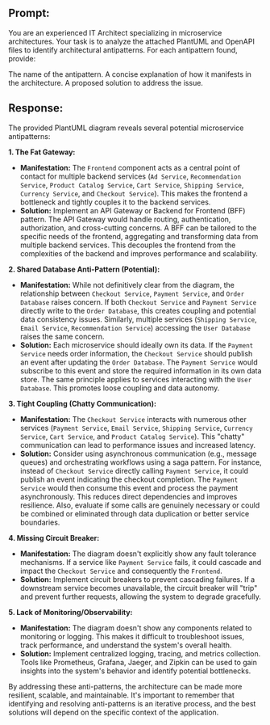 ## Prompt:
You are an experienced IT Architect specializing in microservice architectures. Your task is to analyze the attached PlantUML and OpenAPI files to identify architectural antipatterns. For each antipattern found, provide:

The name of the antipattern.
A concise explanation of how it manifests in the architecture.
A proposed solution to address the issue.

## Response:
The provided PlantUML diagram reveals several potential microservice antipatterns:

**1. The Fat Gateway:**

* **Manifestation:** The `Frontend` component acts as a central point of contact for multiple backend services (`Ad Service`, `Recommendation Service`, `Product Catalog Service`, `Cart Service`, `Shipping Service`, `Currency Service`, and `Checkout Service`). This makes the frontend a bottleneck and tightly couples it to the backend services.
* **Solution:** Implement an API Gateway or Backend for Frontend (BFF) pattern. The API Gateway would handle routing, authentication, authorization, and cross-cutting concerns. A BFF can be tailored to the specific needs of the frontend, aggregating and transforming data from multiple backend services.  This decouples the frontend from the complexities of the backend and improves performance and scalability.

**2. Shared Database Anti-Pattern (Potential):**

* **Manifestation:**  While not definitively clear from the diagram, the relationship between `Checkout Service`, `Payment Service`, and `Order Database` raises concern.  If both `Checkout Service` and `Payment Service` directly write to the `Order Database`, this creates coupling and potential data consistency issues.  Similarly, multiple services (`Shipping Service`, `Email Service`, `Recommendation Service`) accessing the `User Database` raises the same concern.
* **Solution:** Each microservice should ideally own its data.  If the `Payment Service` needs order information, the `Checkout Service` should publish an event after updating the `Order Database`.  The `Payment Service` would subscribe to this event and store the required information in its own data store.  The same principle applies to services interacting with the `User Database`.  This promotes loose coupling and data autonomy.

**3. Tight Coupling (Chatty Communication):**

* **Manifestation:** The `Checkout Service` interacts with numerous other services (`Payment Service`, `Email Service`, `Shipping Service`, `Currency Service`, `Cart Service`, and `Product Catalog Service`). This "chatty" communication can lead to performance issues and increased latency.
* **Solution:**  Consider using asynchronous communication (e.g., message queues) and orchestrating workflows using a saga pattern.  For instance, instead of `Checkout Service` directly calling `Payment Service`, it could publish an event indicating the checkout completion. The `Payment Service` would then consume this event and process the payment asynchronously.  This reduces direct dependencies and improves resilience.  Also, evaluate if some calls are genuinely necessary or could be combined or eliminated through data duplication or better service boundaries.


**4. Missing Circuit Breaker:**

* **Manifestation:**  The diagram doesn't explicitly show any fault tolerance mechanisms.  If a service like `Payment Service` fails, it could cascade and impact the `Checkout Service` and consequently the `Frontend`.
* **Solution:** Implement circuit breakers to prevent cascading failures.  If a downstream service becomes unavailable, the circuit breaker will "trip" and prevent further requests, allowing the system to degrade gracefully.

**5.  Lack of Monitoring/Observability:**

* **Manifestation:** The diagram doesn't show any components related to monitoring or logging. This makes it difficult to troubleshoot issues, track performance, and understand the system's overall health.
* **Solution:** Implement centralized logging, tracing, and metrics collection. Tools like Prometheus, Grafana, Jaeger, and Zipkin can be used to gain insights into the system's behavior and identify potential bottlenecks.


By addressing these anti-patterns, the architecture can be made more resilient, scalable, and maintainable.  It's important to remember that identifying and resolving anti-patterns is an iterative process, and the best solutions will depend on the specific context of the application.
